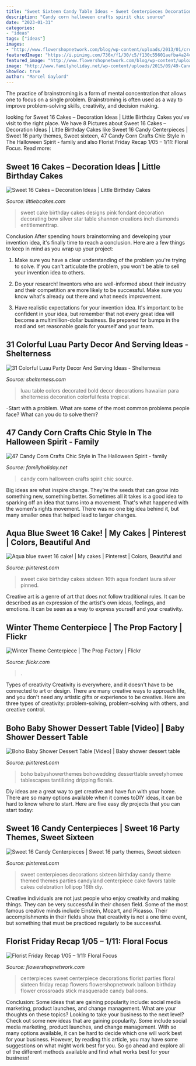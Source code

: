```yaml
---
title: "Sweet Sixteen Candy Table Ideas ~ Sweet Centerpieces Decorations Sixteen Birthday Candy Theme Themed Themes Parties Candyland Centerpiece Cake Favors Table Cakes Celebration Lollipop 16th Diy"
description: "Candy corn halloween crafts spirit chic source"
date: "2023-01-31"
categories:
- "ideas"
tags: ["ideas"]
images:
- "http://www.flowershopnetwork.com/blog/wp-content/uploads/2013/01/crossroads-florist-sweet-16.jpg"
featuredImage: "https://i.pinimg.com/736x/f1/30/c5/f130c55601aefba4a24c1be3201f2ddf--sweet-sixteen-centerpieces-sweet-sixteen-party-decorations.jpg"
featured_image: "http://www.flowershopnetwork.com/blog/wp-content/uploads/2013/01/crossroads-florist-sweet-16.jpg"
image: "http://www.familyholiday.net/wp-content/uploads/2015/09/49-Candy-Corn-Crafts-Chic-Style-in-The-Halloween-Spirit-27.jpg"
ShowToc: true
author: "Marcel Gaylord"
---
```



The practice of brainstroming is a form of mental concentration that allows one to focus on a single problem. Brainstroming is often used as a way to improve problem-solving skills, creativity, and decision making.

	

		
looking for Sweet 16 Cakes – Decoration Ideas | Little Birthday Cakes you've visit to the right place. We have 8 Pictures about Sweet 16 Cakes – Decoration Ideas | Little Birthday Cakes like Sweet 16 Candy Centerpieces | Sweet 16 party themes, Sweet sixteen, 47 Candy Corn Crafts Chic Style in The Halloween Spirit - family and also Florist Friday Recap 1/05 – 1/11: Floral Focus. Read more:
		
    
## Sweet 16 Cakes – Decoration Ideas | Little Birthday Cakes

<img loading=lazy src="http://www.littlebcakes.com/wp-content/uploads/2014/02/Sweet-16-Cake-Designs.jpg" onerror="this.onerror=null;this.src='https://tse2.mm.bing.net/th?id=OIP.q4EwKaDHYu_Ow7TWRIpPMgHaLI&amp;pid=15.1';" alt="Sweet 16 Cakes – Decoration Ideas | Little Birthday Cakes">

_Source: littlebcakes.com_

>sweet cake birthday cakes designs pink fondant decoration decorating bow silver star table shannon creations inch diamonds entitlementtrap. 

	

Conclusion
After spending hours brainstorming and developing your invention idea, it's finally time to reach a conclusion. Here are a few things to keep in mind as you wrap up your project:
1. Make sure you have a clear understanding of the problem you're trying to solve. If you can't articulate the problem, you won't be able to sell your invention idea to others.

2. Do your research! Inventors who are well-informed about their industry and their competition are more likely to be successful. Make sure you know what's already out there and what needs improvement.

3. Have realistic expectations for your invention idea. It's important to be confident in your idea, but remember that not every great idea will become a multimillion-dollar business. Be prepared for bumps in the road and set reasonable goals for yourself and your team.

    
## 31 Colorful Luau Party Decor And Serving Ideas - Shelterness

<img loading=lazy src="http://i.shelterness.com/2016/10/15-luau-food-table-decorated-in-bold-colors.jpg" onerror="this.onerror=null;this.src='https://tse2.mm.bing.net/th?id=OIP.qDvMMB2gWEwTOK_PW2AHbQHaNK&amp;pid=15.1';" alt="31 Colorful Luau Party Decor And Serving Ideas - Shelterness">

_Source: shelterness.com_

>luau table colors decorated bold decor decorations hawaiian para shelterness decoration colorful festa tropical. 

	

-Start with a problem. What are some of the most common problems people face? What can you do to solve them? 

    
## 47 Candy Corn Crafts Chic Style In The Halloween Spirit - Family

<img loading=lazy src="http://www.familyholiday.net/wp-content/uploads/2015/09/49-Candy-Corn-Crafts-Chic-Style-in-The-Halloween-Spirit-27.jpg" onerror="this.onerror=null;this.src='https://tse4.mm.bing.net/th?id=OIP.mALXPCOJyZAttTwbbujVngHaLH&amp;pid=15.1';" alt="47 Candy Corn Crafts Chic Style in The Halloween Spirit - family">

_Source: familyholiday.net_

>candy corn halloween crafts spirit chic source. 

	

Big ideas are what inspire change. They're the seeds that can grow into something new, something better. Sometimes all it takes is a good idea to sparking off an idea that turns into a movement. That's what happened with the women's rights movement. There was no one big idea behind it, but many smaller ones that helped lead to larger changes.

    
## Aqua Blue Sweet 16 Cake! | My Cakes | Pinterest | Colors, Beautiful And

<img loading=lazy src="https://s-media-cache-ak0.pinimg.com/736x/07/c1/01/07c1017e464c70ffd0c43c0ef98b3198.jpg" onerror="this.onerror=null;this.src='https://tse1.mm.bing.net/th?id=OIP.HvxCbXvTcdS5G5oMEG8mQgHaJ4&amp;pid=15.1';" alt="Aqua blue sweet 16 cake! | My cakes | Pinterest | Colors, Beautiful and">

_Source: pinterest.com_

>sweet cake birthday cakes sixteen 16th aqua fondant laura silver pinned. 

	

Creative art is a genre of art that does not follow traditional rules. It can be described as an expression of the artist's own ideas, feelings, and emotions. It can be seen as a way to express yourself and your creativity.

    
## Winter Theme Centerpiece | The Prop Factory | Flickr

<img loading=lazy src="https://c2.staticflickr.com/4/3550/3775691419_8e1496d627_b.jpg" onerror="this.onerror=null;this.src='https://tse2.mm.bing.net/th?id=OIP.T3HWhXx4xyog9hh5a-eLBgHaJ4&amp;pid=15.1';" alt="Winter Theme Centerpiece | The Prop Factory | Flickr">

_Source: flickr.com_

>. 

	

Types of creativity
Creativity is everywhere, and it doesn't have to be connected to art or design. There are many creative ways to approach life, and you don't need any artistic gifts or experience to be creative. Here are three types of creativity: problem-solving, problem-solving with others, and creative control.

    
## Boho Baby Shower Dessert Table [Video] | Baby Shower Dessert Table

<img loading=lazy src="https://i.pinimg.com/736x/ff/8a/4e/ff8a4ec192c5d2089dbe2c942c99299a.jpg" onerror="this.onerror=null;this.src='https://tse1.mm.bing.net/th?id=OIP.Ylc8fDiXnc5nZM-SuewzoAHaNK&amp;pid=15.1';" alt="Boho Baby Shower Dessert Table [Video] | Baby shower dessert table">

_Source: pinterest.com_

>boho babyshowerthemes bohowedding desserttable sweetyhomee tablescapes tantilizing dripping florals. 

	

Diy ideas are a great way to get creative and have fun with your home. There are so many options available when it comes toDIY ideas, it can be hard to know where to start. Here are five easy diy projects that you can start today: 

    
## Sweet 16 Candy Centerpieces | Sweet 16 Party Themes, Sweet Sixteen

<img loading=lazy src="https://i.pinimg.com/736x/f1/30/c5/f130c55601aefba4a24c1be3201f2ddf--sweet-sixteen-centerpieces-sweet-sixteen-party-decorations.jpg" onerror="this.onerror=null;this.src='https://tse2.mm.bing.net/th?id=OIP._6LbAt1PX2EspAUvIPrcEAHaLD&amp;pid=15.1';" alt="Sweet 16 Candy Centerpieces | Sweet 16 party themes, Sweet sixteen">

_Source: pinterest.com_

>sweet centerpieces decorations sixteen birthday candy theme themed themes parties candyland centerpiece cake favors table cakes celebration lollipop 16th diy. 

	

Creative individuals are not just people who enjoy creativity and making things. They can be very successful in their chosen field. Some of the most famous creative minds include Einstein, Mozart, and Picasso. Their accomplishments in their fields show that creativity is not a one time event, but something that must be practiced regularly to be successful.

    
## Florist Friday Recap 1/05 – 1/11: Floral Focus

<img loading=lazy src="http://www.flowershopnetwork.com/blog/wp-content/uploads/2013/01/crossroads-florist-sweet-16.jpg" onerror="this.onerror=null;this.src='https://tse4.mm.bing.net/th?id=OIP.lDLiHv3w8kdniyHWPVcriwHaMl&amp;pid=15.1';" alt="Florist Friday Recap 1/05 – 1/11: Floral Focus">

_Source: flowershopnetwork.com_

>centerpieces sweet centerpiece decorations florist parties floral sixteen friday recap flowers flowershopnetwork balloon birthday flower crossroads stick masquerade candy balloons. 

	

Conclusion: Some ideas that are gaining popularity include: social media marketing, product launches, and change management. What are your thoughts on these topics?
Looking to take your business to the next level? Check out some new ideas that are gaining popularity. Some include social media marketing, product launches, and change management. With so many options available, it can be hard to decide which one will work best for your business. However, by reading this article, you may have some suggestions on what might work best for you. So go ahead and explore all of the different methods available and find what works best for your business!

